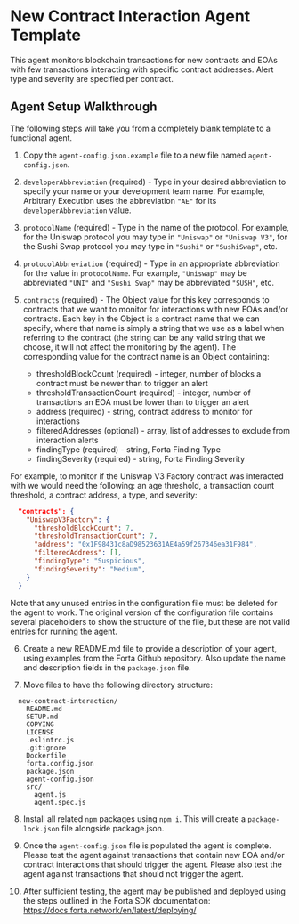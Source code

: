 # New Contract Interaction Agent Template

This agent monitors blockchain transactions for new contracts and EOAs with few transactions
interacting with specific contract addresses. Alert type and severity are specified per contract.

## Agent Setup Walkthrough

The following steps will take you from a completely blank template to a functional agent.

1. Copy the `agent-config.json.example` file to a new file named `agent-config.json`.

2. `developerAbbreviation` (required) - Type in your desired abbreviation to specify your name or
your development team name.  For example, Arbitrary Execution uses the abbreviation `"AE"` for its
`developerAbbreviation` value.

3. `protocolName` (required) - Type in the name of the protocol.  For example, for the Uniswap
protocol you may type in `"Uniswap"` or `"Uniswap V3"`, for the Sushi Swap protocol you may type in
`"Sushi"` or `"SushiSwap"`, etc.

4. `protocolAbbreviation` (required) - Type in an appropriate abbreviation for the value in
`protocolName`.  For example, `"Uniswap"` may be abbreviated `"UNI"` and `"Sushi Swap"` may be
abbreviated `"SUSH"`, etc.

5. `contracts` (required) - The Object value for this key corresponds to contracts that we want to
monitor for interactions with new EOAs and/or contracts. Each key in the Object is a contract name
that we can specify, where that name is simply a string that we use as a label when referring to the 
contract (the string can be any valid string that we choose, it will not affect the monitoring by the
agent). The corresponding value for the contract name is an Object containing:
    * thresholdBlockCount (required) - integer, number of blocks a contract must be newer than to trigger an alert
    * thresholdTransactionCount (required) - integer, number of transactions an EOA must be lower than to trigger an alert
    * address (required) - string, contract address to monitor for interactions
    * filteredAddresses (optional) - array, list of addresses to exclude from interaction alerts
    * findingType (required) - string, Forta Finding Type 
    * findingSeverity (required) - string, Forta Finding Severity

For example, to monitor if the Uniswap V3 Factory contract was interacted with we would need the following: an age threshold, a transaction count threshold, a contract address, a type, and severity:

```json
  "contracts": {
    "UniswapV3Factory": {
      "thresholdBlockCount": 7,
      "thresholdTransactionCount": 7,
      "address": "0x1F98431c8aD98523631AE4a59f267346ea31F984",
      "filteredAddress": [],
      "findingType": "Suspicious",
      "findingSeverity": "Medium",
    }
  }
```

Note that any unused entries in the configuration file must be deleted for the agent to work.  The
original version of the configuration file contains several placeholders to show the structure of
the file, but these are not valid entries for running the agent.

6. Create a new README.md file to provide a description of your agent, using examples from the Forta Github
repository.  Also update the name and description fields in the `package.json` file.

7. Move files to have the following directory structure:
```
  new-contract-interaction/
    README.md
    SETUP.md
    COPYING
    LICENSE
    .eslintrc.js
    .gitignore
    Dockerfile
    forta.config.json
    package.json
    agent-config.json
    src/
      agent.js
      agent.spec.js
```

8. Install all related `npm` packages using `npm i`.  This will create a `package-lock.json` file alongside
package.json.

9. Once the `agent-config.json` file is populated the agent is complete.  Please test the agent against transactions that contain new EOA and/or contract interactions that should trigger the agent.  Please also test the agent against transactions that should not trigger the agent.

10. After sufficient testing, the agent may be published and deployed using the steps outlined in the Forta SDK
documentation:
  https://docs.forta.network/en/latest/deploying/
